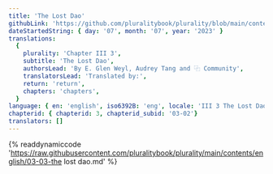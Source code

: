 ```yaml
---
title: 'The Lost Dao'
githubLink: 'https://github.com/pluralitybook/plurality/blob/main/contents/english/03-03-the lost dao.md'
dateStartedString: { day: '07', month: '07', year: '2023' }
translations:
  {
    plurality: 'Chapter III 3',
    subtitle: 'The Lost Dao',
    authorsLead: 'By E. Glen Weyl, Audrey Tang and ⿻ Community',
    translatorsLead: 'Translated by:',
    return: 'return',
    chapters: 'chapters',
  }
language: { en: 'english', iso6392B: 'eng', locale: 'III 3 The Lost Dao' }
chapterid: { chapterid: 3, chapterid_subid: '03-02'}
translators: []
---
```

{% readdynamiccode 'https://raw.githubusercontent.com/pluralitybook/plurality/main/contents/english/03-03-the lost dao.md' %}